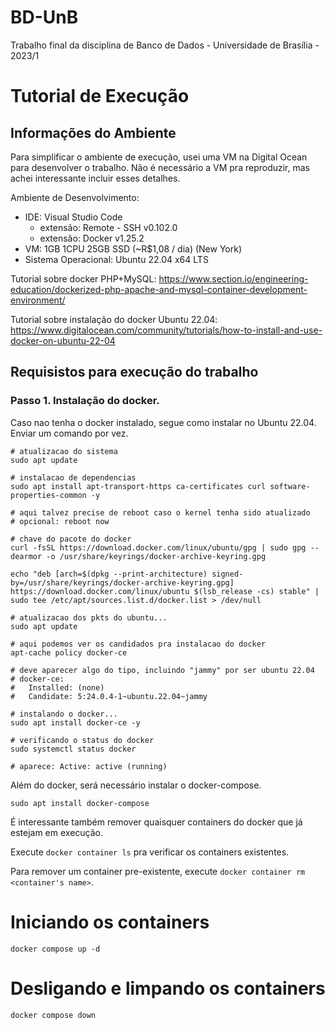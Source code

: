 # BD-UnB
Trabalho final da disciplina de Banco de Dados - Universidade de Brasília - 2023/1

# Tutorial de Execução

## Informações do Ambiente

Para simplificar o ambiente de execução, usei uma VM na Digital Ocean para desenvolver o trabalho. Não é necessário a VM pra reproduzir, mas achei interessante incluir esses detalhes.

Ambiente de Desenvolvimento:
- IDE: Visual Studio Code
    - extensão: Remote - SSH v0.102.0
    - extensão: Docker v1.25.2
- VM: 1GB 1CPU 25GB SSD (~R$1,08 / dia) (New York)
- Sistema Operacional: Ubuntu 22.04 x64 LTS 

Tutorial sobre docker PHP+MySQL: https://www.section.io/engineering-education/dockerized-php-apache-and-mysql-container-development-environment/

Tutorial sobre instalação do docker Ubuntu 22.04: https://www.digitalocean.com/community/tutorials/how-to-install-and-use-docker-on-ubuntu-22-04

## Requisistos para execução do trabalho

### Passo 1. Instalação do docker.

Caso nao tenha o docker instalado, segue como instalar no Ubuntu 22.04.
Enviar um comando por vez.

```
# atualizacao do sistema
sudo apt update

# instalacao de dependencias
sudo apt install apt-transport-https ca-certificates curl software-properties-common -y

# aqui talvez precise de reboot caso o kernel tenha sido atualizado
# opcional: reboot now

# chave do pacote do docker
curl -fsSL https://download.docker.com/linux/ubuntu/gpg | sudo gpg --dearmor -o /usr/share/keyrings/docker-archive-keyring.gpg

echo "deb [arch=$(dpkg --print-architecture) signed-by=/usr/share/keyrings/docker-archive-keyring.gpg] https://download.docker.com/linux/ubuntu $(lsb_release -cs) stable" | sudo tee /etc/apt/sources.list.d/docker.list > /dev/null

# atualizacao dos pkts do ubuntu...
sudo apt update

# aqui podemos ver os candidados pra instalacao do docker
apt-cache policy docker-ce

# deve aparecer algo do tipo, incluindo "jammy" por ser ubuntu 22.04
# docker-ce:
#   Installed: (none)
#   Candidate: 5:24.0.4-1~ubuntu.22.04~jammy

# instalando o docker...
sudo apt install docker-ce -y

# verificando o status do docker
sudo systemctl status docker

# aparece: Active: active (running)
```

Além do docker, será necessário instalar o docker-compose.

```
sudo apt install docker-compose
```

É interessante também remover quaisquer containers do docker que já estejam em execução.

Execute `docker container ls` pra verificar os containers existentes. 

Para remover um container pre-existente, execute `docker container rm <container's name>`. 

# Iniciando os containers

```
docker compose up -d
```

# Desligando e limpando os containers

```
docker compose down
```